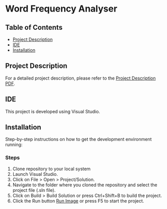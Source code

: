 # Word Frequency Analyser

## Table of Contents
- [Project Description](#project-description)
- [IDE](#ide)
- [Installation](#installation)

## Project Description
For a detailed project description, please refer to the [Project Description PDF](./project.pdf).

## IDE
This project is developed using Visual Studio.

## Installation
Step-by-step instructions on how to get the development environment running:

### Steps
1. Clone repository to your local system
2. Launch Visual Studio.
3. Click on File > Open > Project/Solution.
4. Navigate to the folder where you cloned the repository and select the project file (.sln file).
5. Click on Build > Build Solution or press Ctrl+Shift+B to build the project.
6. Click the Run button [Run Image](./Visual-Studio_Run.PNG) or press F5 to start the project.

